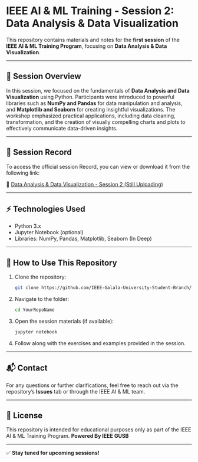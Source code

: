 # IEEE AI & ML Training - Session 2: Data Analysis & Data Visualization

This repository contains materials and notes for the **first session** of the **IEEE AI & ML Training Program**, focusing on **Data Analysis & Data Visualization**.

---

## 📌 Session Overview

In this session, we focused on the fundamentals of **Data Analysis and Data Visualization** using Python. Participants were introduced to powerful libraries such as **NumPy and Pandas** for data manipulation and analysis, and **Matplotlib and Seaborn** for creating insightful visualizations. The workshop emphasized practical applications, including data cleaning, transformation, and the creation of visually compelling charts and plots to effectively communicate data-driven insights.

---

## 📂 Session Record

To access the official session Record, you can view or download it from the following link:

🔗 [Data Analysis & Data Visualization - Session 2 (Still Uploading)]()

---

## ⚡ Technologies Used

- Python 3.x
- Jupyter Notebook (optional)
- Libraries: NumPy, Pandas, Matplotlib, Seaborn (In Deep)

---

## 🚀 How to Use This Repository

1. Clone the repository:
   ```bash
   git clone https://github.com/IEEE-Galala-University-Student-Branch/Technical-Repo-24-25
   ```
2. Navigate to the folder:
   ```bash
   cd YourRepoName
   ```
3. Open the session materials (if available):
   ```bash
   jupyter notebook
   ```
4. Follow along with the exercises and examples provided in the session.

---

## 📬 Contact

For any questions or further clarifications, feel free to reach out via the repository’s **Issues** tab or through the IEEE AI & ML team.

---

## 📜 License

This repository is intended for educational purposes only as part of the IEEE AI & ML Training Program.
**Powered By IEEE GUSB**

---

✅ **Stay tuned for upcoming sessions!**
